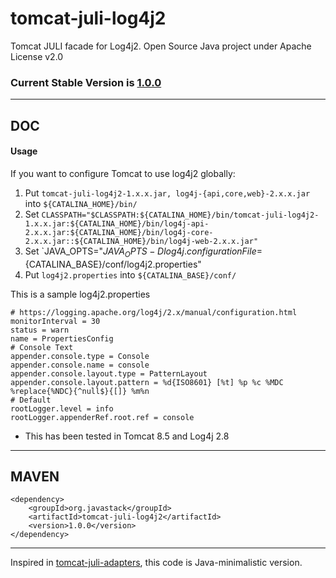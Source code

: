 # tomcat-juli-log4j2

Tomcat JULI facade for Log4j2. Open Source Java project under Apache License v2.0

### Current Stable Version is [1.0.0](https://search.maven.org/#search|ga|1|g%3Aorg.javastack%20a%3Atomcat-juli-log4j2)

---

## DOC

#### Usage

If you want to configure Tomcat to use log4j2 globally:

  1. Put `tomcat-juli-log4j2-1.x.x.jar, log4j-{api,core,web}-2.x.x.jar` into `${CATALINA_HOME}/bin/`
  2. Set `CLASSPATH="$CLASSPATH:${CATALINA_HOME}/bin/tomcat-juli-log4j2-1.x.x.jar:${CATALINA_HOME}/bin/log4j-api-2.x.x.jar:${CATALINA_HOME}/bin/log4j-core-2.x.x.jar::${CATALINA_HOME}/bin/log4j-web-2.x.x.jar"`
  3. Set `JAVA_OPTS="$JAVA_OPTS -Dlog4j.configurationFile=${CATALINA_BASE}/conf/log4j2.properties"
  4. Put `log4j2.properties` into `${CATALINA_BASE}/conf/`
  
This is a sample log4j2.properties

```properties
# https://logging.apache.org/log4j/2.x/manual/configuration.html
monitorInterval = 30
status = warn
name = PropertiesConfig
# Console Text
appender.console.type = Console
appender.console.name = console
appender.console.layout.type = PatternLayout
appender.console.layout.pattern = %d{ISO8601} [%t] %p %c %MDC %replace{%NDC}{^null$}{[]} %m%n
# Default
rootLogger.level = info
rootLogger.appenderRef.root.ref = console
```

* This has been tested in Tomcat 8.5 and Log4j 2.8

---

## MAVEN

    <dependency>
        <groupId>org.javastack</groupId>
        <artifactId>tomcat-juli-log4j2</artifactId>
        <version>1.0.0</version>
    </dependency>

---
Inspired in [tomcat-juli-adapters](http://tomcat.apache.org/download-70.cgi), this code is Java-minimalistic version.
